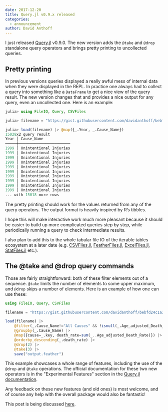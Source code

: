 ```yaml
---
date: 2017-12-20
title: Query.jl v0.9.x released
categories:
  - announcement
author: David Anthoff
---
```

I just released [Query.jl](https://github.com/davidanthoff/Query.jl)
v0.9.0. The new version adds the ``@take`` and ``@drop`` standalone query
operators and brings pretty printing to uncollected queries.

## Pretty printing

In previous versions queries displayed a really awful mess of internal
data when they were displayed in the REPL. In practice one always had to
collect a query into something like a ``DataFrame`` to get a nice view
of the query result. The new version changes that and provides a nice
output for any query, even an uncollected one. Here is an example:

````julia
julia> using FileIO, Query, CSVFiles

julia> filename = "https://gist.githubusercontent.com/davidanthoff/bebfd24c1a3f32f576eb61bee77f5944/raw/dd9233ad860037a2155f3a9ca3c37eb2d5572573/testdata2.csv";

julia> load(filename) |> @map({_.Year, _.Cause_Name})
15028x2 query result
Year │ Cause_Name
─────┼───────────────────────
1999 │ Unintentional Injuries
1999 │ Unintentional Injuries
1999 │ Unintentional Injuries
1999 │ Unintentional Injuries
1999 │ Unintentional Injuries
1999 │ Unintentional Injuries
1999 │ Unintentional Injuries
1999 │ Unintentional Injuries
1999 │ Unintentional Injuries
1999 │ Unintentional Injuries
... with 15018 more rows
````

The pretty printing should work for the values returned from any of the
query operators. The output format is heavily inspired by R’s tibbles.

I hope this will make interactive work much more pleasant because it
should be easier to build up more complicated queries step by step, while
periodically running a query to check intermediate results.

I also plan to add this to the whole tabular file IO of the iterable
tables ecosystem at a later date (e.g. [CSVFiles.jl](https://github.com/davidanthoff/CSVFiles.jl),
[FeatherFiles.jl](https://github.com/davidanthoff/FeatherFiles.jl),
[ExcelFiles.jl](https://github.com/davidanthoff/ExcelFiles.jl),
[StatFiles.jl](https://github.com/davidanthoff/StatFiles.jl) etc.).

## The @take and @drop query commands

Those are fairly straightforward: both of these filter elements out of a
sequence. ``@take`` limits the number of elements to some upper maximum,
and ``@drop`` skips a number of elements. Here is an example of how one
can use these:

````julia
using FileIO, Query, CSVFiles

filename = "https://gist.githubusercontent.com/davidanthoff/bebfd24c1a3f32f576eb61bee77f5944/raw/dd9233ad860037a2155f3a9ca3c37eb2d5572573/testdata2.csv"

load(filename) |>
    @filter(_.Cause_Name!="All Causes" && !isnull(_.Age_adjusted_Death_Rate)) |>
    @groupby(_.Cause_Name) |>
    @map({cause=_.key, death_rate=sum(_..Age_adjusted_Death_Rate)}) |>
    @orderby_descending(_.death_rate) |>
    @drop(2) |>
    @take(3) |>
    save("output.feather")
````

This example showcases a whole range of features, including the use of
the ``@drop`` and ``@take`` operations. The official documentation for
these two new operators is in the "Experimental Features" section in the
[Query.jl](https://github.com/davidanthoff/Query.jl) [documentation](http://www.david-anthoff.com/Query.jl/stable/).

Any feedback on these new features (and old ones) is most welcome, and of
course any help with the overall package would also be fantastic!

This post is being discussed [here](https://discourse.julialang.org/t/query-jl-v0-9-x-released/7885).
